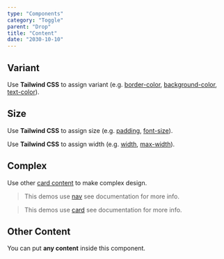 ```yaml
---
type: "Components"
category: "Toggle"
parent: "Drop"
title: "Content"
date: "2030-10-10"
---
```


## Variant

Use **Tailwind CSS** to assign variant (e.g. [border-color](https://tailwindcss.com/docs/border-color), [background-color](https://tailwindcss.com/docs/background-color), [text-color](https://tailwindcss.com/docs/text-color)).

<demo>
  <demoinline src="demos/components/drop/variant">
  </demoinline>
</demo>

## Size

Use **Tailwind CSS** to assign size (e.g. [padding](https://tailwindcss.com/docs/padding), [font-size](https://tailwindcss.com/docs/font-size)).

Use **Tailwind CSS** to assign width (e.g. [width](https://tailwindcss.com/docs/width), [max-width](https://tailwindcss.com/docs/max-width)).

<demo>
  <demoinline src="demos/components/drop/size">
  </demoinline>
</demo>

## Complex

Use other [card content](/components/card/content) to make complex design.

> This demos use [nav](/components/nav) see documentation for more info.

> This demos use [card](/components/card) see documentation for more info.

<demo>
  <div class="gatsby_demo_item" data-iframe="demos/themes/implementation/drop-implementation-v1">
  </div>
</demo>

## Other Content

You can put **any content** inside this component.

<demo>
  <demoinline src="demos/components/drop/other-content">
  </demoinline>
</demo>
